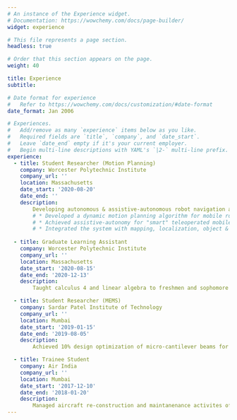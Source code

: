 ```yaml
---
# An instance of the Experience widget.
# Documentation: https://wowchemy.com/docs/page-builder/
widget: experience

# This file represents a page section.
headless: true

# Order that this section appears on the page.
weight: 40

title: Experience
subtitle:

# Date format for experience
#   Refer to https://wowchemy.com/docs/customization/#date-format
date_format: Jan 2006

# Experiences.
#   Add/remove as many `experience` items below as you like.
#   Required fields are `title`, `company`, and `date_start`.
#   Leave `date_end` empty if it's your current employer.
#   Begin multi-line descriptions with YAML's `|2-` multi-line prefix.
experience:
  - title: Student Researcher (Motion Planning)
    company: Worcester Polytechnic Institute
    company_url: ''
    location: Massachusetts
    date_start: '2020-08-20'
    date_end: ''
    description: 
        Developing autonomous & assistive-autonomous robot navigation algorithm for smart tele-operated nursing robots to deployed in hospitals.
        # * Developed a dynamic motion planning algorithm for mobile robot navigation
        # * Achieved assistive-autonomy for "smart" teleoperated mobile robots with complete autonomous collision avoidance
        # * Integrated the system with mapping, localization, object & human motion tracking modules
        
  - title: Graduate Learning Assistant
    company: Worcester Polytechnic Institute
    company_url: ''
    location: Massachusetts
    date_start: '2020-08-15'
    date_end: '2020-12-13'
    description: 
        Taught calculus 4 and linear algebra to freshmen and sophomore students.

  - title: Student Researcher (MEMS)
    company: Sardar Patel Institute of Technology
    company_url: ''
    location: Mumbai
    date_start: '2019-01-15'
    date_end: '2019-08-05'
    description: 
        Achieved 10% design optimization of micro-cantilever beams for improved bio-sensing 

  - title: Trainee Student
    company: Air India
    company_url: ''
    location: Mumbai
    date_start: '2017-12-10'
    date_end: '2018-01-20'
    description: 
        Managed aircraft re-construction and maintanenance activites of Boeing 777, Boeing 737 & Boeing 747-ER
---
```

